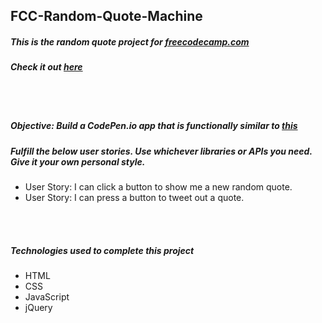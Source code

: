 ## FCC-Random-Quote-Machine
##### This is the random quote project for [freecodecamp.com](https://www.freecodecamp.com/challenges/build-a-random-quote-machine)
##### Check it out [here](https://mot01.github.io/FCC-Random-Quote-Machine/)

<br/>
<br/>

##### Objective: Build a CodePen.io app that is functionally similar to [this](https://codepen.io/FreeCodeCamp/full/ONjoLe/)
##### Fulfill the below user stories. Use whichever libraries or APIs you need. Give it your own personal style.
- User Story: I can click a button to show me a new random quote.
- User Story: I can press a button to tweet out a quote.

<br/>
<br/>

##### Technologies used to complete this project
- HTML
- CSS
- JavaScript
- jQuery
